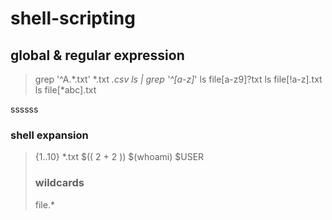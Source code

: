# shell-scripting

## global & regular expression

> grep '^A.*\.txt' *.txt  *.csv
> ls | grep '^[a-z]*'
>ls file[a-z9]?txt
ls file[!a-z].txt
ls file[*abc].txt

ssssss
### shell expansion
> {1..10}
> *.txt
> $(( 2 + 2 ))
> $(whoami)
> $USER
>
> ### wildcards
>
> file.*